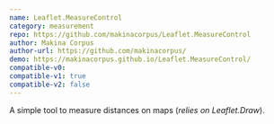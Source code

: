 ```yaml
---
name: Leaflet.MeasureControl
category: measurement
repo: https://github.com/makinacorpus/Leaflet.MeasureControl
author: Makina Corpus
author-url: https://github.com/makinacorpus/
demo: https://makinacorpus.github.io/Leaflet.MeasureControl/
compatible-v0:
compatible-v1: true
compatible-v2: false
---
```


A simple tool to measure distances on maps (*relies on Leaflet.Draw*).
